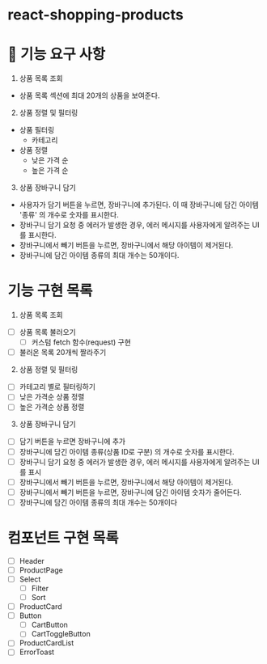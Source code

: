 # react-shopping-products

# 🎯 기능 요구 사항

1. 상품 목록 조회

- 상품 목록 섹션에 최대 20개의 상품을 보여준다.

2. 상품 정렬 및 필터링

- 상품 필터링
  - 카테고리
- 상품 정렬
  - 낮은 가격 순
  - 높은 가격 순

3. 상품 장바구니 담기

- 사용자가 담기 버튼을 누르면, 장바구니에 추가된다. 이 때 장바구니에 담긴 아이템 '종류' 의 개수로 숫자를 표시한다.
- 장바구니 담기 요청 중 에러가 발생한 경우, 에러 메시지를 사용자에게 알려주는 UI를 표시한다.
- 장바구니에서 빼기 버튼을 누르면, 장바구니에서 해당 아이템이 제거된다.
- 장바구니에 담긴 아이템 종류의 최대 개수는 50개이다.

# 기능 구현 목록

1. 상품 목록 조회

- [ ] 상품 목록 불러오기
  - [ ] 커스텀 fetch 함수(request) 구현
- [ ] 불러온 목록 20개씩 짤라주기

2. 상품 정렬 및 필터링

- [ ] 카테고리 별로 필터링하기
- [ ] 낮은 가격순 상품 정렬
- [ ] 높은 가격순 상품 정렬

3. 상품 장바구니 담기

- [ ] 담기 버튼을 누르면 장바구니에 추가
- [ ] 장바구니에 담긴 아이템 종류(상품 ID로 구분) 의 개수로 숫자를 표시한다.
- [ ] 장바구니 담기 요청 중 에러가 발생한 경우, 에러 메시지를 사용자에게 알려주는 UI를 표시
- [ ] 장바구니에서 빼기 버튼을 누르면, 장바구니에서 해당 아이템이 제거된다.
- [ ] 장바구니에서 빼기 버튼을 누르면, 장바구니에 담긴 아이템 숫자가 줄어든다.
- [ ] 장바구니에 담긴 아이템 종류의 최대 개수는 50개이다

# 컴포넌트 구현 목록

- [ ] Header
- [ ] ProductPage
- [ ] Select
  - [ ] Filter
  - [ ] Sort
- [ ] ProductCard
- [ ] Button
  - [ ] CartButton
  - [ ] CartToggleButton
- [ ] ProductCardList
- [ ] ErrorToast
